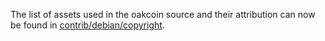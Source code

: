 The list of assets used in the oakcoin source and their attribution can now be found in [contrib/debian/copyright](../contrib/debian/copyright).

